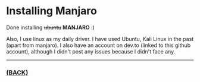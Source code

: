 # Installing Manjaro
Done installing ~~ubuntu~~ **MANJARO** :)

Also, I use linux as my daily driver. I have used Ubuntu, Kali Linux in the past (apart from manjaro).
I also have an account on dev.to (linked to this github account), although I didn't post any issues because I didn't face any.

---

### [(BACK)](https://github.com/theamankumarsingh/amfoss-tasks)
